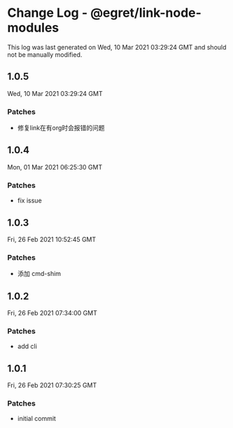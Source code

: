 # Change Log - @egret/link-node-modules

This log was last generated on Wed, 10 Mar 2021 03:29:24 GMT and should not be manually modified.

## 1.0.5
Wed, 10 Mar 2021 03:29:24 GMT

### Patches

- 修复link在有org时会报错的问题

## 1.0.4
Mon, 01 Mar 2021 06:25:30 GMT

### Patches

- fix issue

## 1.0.3
Fri, 26 Feb 2021 10:52:45 GMT

### Patches

- 添加 cmd-shim

## 1.0.2
Fri, 26 Feb 2021 07:34:00 GMT

### Patches

- add cli

## 1.0.1
Fri, 26 Feb 2021 07:30:25 GMT

### Patches

- initial commit

